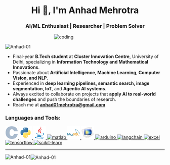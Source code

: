 <h1 align="center">Hi 👋, I'm Anhad Mehrotra</h1>
<h3 align="center">AI/ML Enthusiast | Researcher | Problem Solver</h3>

<img align="right" alt="coding" width="350" src="https://media.giphy.com/media/qgQUggAC3Pfv687qPC/giphy.gif">

<br>

<p align="left"> 
 <img src="https://komarev.com/ghpvc/?username=Anhad-01&label=Profile%20views&color=0e75b6&style=flat" alt="Anhad-01" /> 
</p>

- Final-year **B.Tech student** at **Cluster Innovation Centre**, University of Delhi, specializing in **Information Technology and Mathematical Innovations**.  
- Passionate about **Artificial Intelligence, Machine Learning, Computer Vision, and NLP**.  
- Experienced in **deep learning pipelines, semantic search, image segmentation, IoT**, and **Agentic AI systems**.  
- Always excited to collaborate on projects that **apply AI to real-world challenges** and push the boundaries of research.  
- Reach me at **anhad01mehrotra@gmail.com**  

<h3 align="left">Languages and Tools:</h3>
<p align="left">
<a href="https://www.cprogramming.com/" target="_blank" rel="noreferrer"> <img src="https://raw.githubusercontent.com/devicons/devicon/master/icons/c/c-original.svg" alt="c" width="40" height="40"/> </a> 
<a href="https://www.python.org" target="_blank" rel="noreferrer"> <img src="https://raw.githubusercontent.com/devicons/devicon/master/icons/python/python-original.svg" alt="python" width="40" height="40"/> </a> 
<a href="https://www.java.com" target="_blank" rel="noreferrer"> <img src="https://raw.githubusercontent.com/devicons/devicon/master/icons/java/java-original.svg" alt="java" width="40" height="40"/> </a> 
<a href="https://www.mathworks.com/" target="_blank" rel="noreferrer"> <img src="https://upload.wikimedia.org/wikipedia/commons/2/21/Matlab_Logo.png" alt="matlab" width="40" height="40"/> </a> 
<a href="https://www.mysql.com/" target="_blank" rel="noreferrer"> <img src="https://raw.githubusercontent.com/devicons/devicon/master/icons/mysql/mysql-original-wordmark.svg" alt="mysql" width="40" height="40"/> </a> 
<a href="https://www.comsol.com/" target="_blank" rel="noreferrer">
  <img src="comsol-icon.png" alt="COMSOL" width="40" height="40"/>
</a>
<a href="https://www.arduino.cc/" target="_blank" rel="noreferrer"> <img src="https://cdn.worldvectorlogo.com/logos/arduino-1.svg" alt="arduino" width="40" height="40"/> </a> 
<a href="https://www.langchain.com/" target="_blank" rel="noreferrer"> <img src="https://avatars.githubusercontent.com/u/126733545?s=200&v=4" alt="langchain" width="40" height="40"/> </a> 
<a href="https://www.microsoft.com/en-us/microsoft-365/excel" target="_blank" rel="noreferrer"> <img src="https://img.icons8.com/?size=48&id=UECmBSgBOvPT&format=png" alt="excel" width="40" height="40"/> </a> 
<a href="https://www.tensorflow.org/" target="_blank" rel="noreferrer"> <img src="https://www.vectorlogo.zone/logos/tensorflow/tensorflow-icon.svg" alt="tensorflow" width="40" height="40"/> </a> 
<a href="https://scikit-learn.org/" target="_blank" rel="noreferrer"> <img src="https://avatars.githubusercontent.com/u/365630?s=200&v=4" alt="scikit-learn" width="40" height="40"/> </a> 
</p>

---

<p><img align="left" src="https://github-readme-stats.vercel.app/api/top-langs?username=Anhad-01&show_icons=true&locale=en&layout=compact" alt="Anhad-01" /></p>

<p><img align="center" src="https://github-readme-streak-stats.herokuapp.com/?user=Anhad-01&" alt="Anhad-01" /></p>
